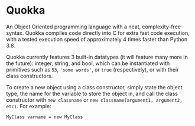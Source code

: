 # Quokka

An Object Oriented programming language with a neat, complexity-free syntax.
Quokka compiles code directly into C for extra fast code execution, with a tested execution speed of approximately 4 times faster than Python 3.8.

Quokka currently features 3 built-in datatypes (it will feature many more in the future):
integer, string, and bool, which can be instantiated with primitives such as `53`, `'some words'`, or `true` (respectively), or with their class constructors.

To create a new object using a class constructor, simply state the object type, the name for the variable to store the object in, and call the class constructor with `new classname` or `new classname(argument1, argument2, etc)`.
For example:

    MyClass varname = new MyClass
